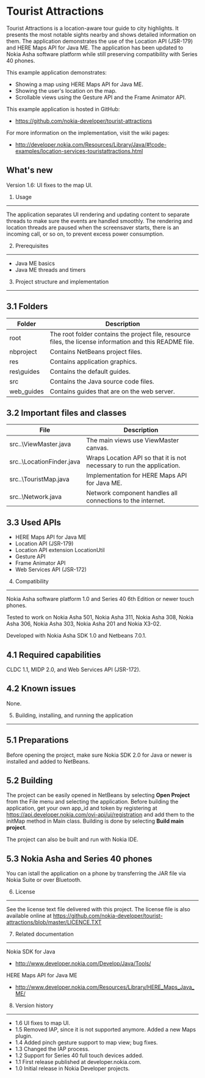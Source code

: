 Tourist Attractions
===================

Tourist Attractions is a location-aware tour guide to city highlights. It 
presents the most notable sights nearby and shows detailed information on 
them. The application demonstrates the use of the Location API (JSR-179) 
and HERE Maps API for Java ME. The application has been updated to Nokia 
Asha software platform while still preserving compatibility with Series 40 
phones.

This example application demonstrates:
* Showing a map using HERE Maps API for Java ME.
* Showing the user's location on the map.
* Scrollable views using the Gesture API and the Frame Animator API.

This example application is hosted in GitHub:
* https://github.com/nokia-developer/tourist-attractions

For more information on the implementation, visit the wiki pages:
* http://developer.nokia.com/Resources/Library/Java/#!code-examples/location-services-touristattractions.html

What's new
----------
Version 1.6: UI fixes to the map UI.

1. Usage
-------------------------------------------------------------------------------

The application separates UI rendering and updating content to separate threads 
to make sure the events are handled smoothly. The rendering and location threads
are paused when the screensaver starts, there is an incoming call, or so on, to 
prevent excess power consumption.

2. Prerequisites
-------------------------------------------------------------------------------

* Java ME basics
* Java ME threads and timers


3. Project structure and implementation
-------------------------------------------------------------------------------

3.1 Folders
-----------

| Folder | Description |
| ----- | ----------- |
| root | The root folder contains the project file, resource files, the license information and this README file. |
| nbproject | Contains NetBeans project files. |
| res | Contains application graphics. |
| res\guides | Contains the default guides. |
| src | Contains the Java source code files. |
| web_guides | Contains guides that are on the web server. |  


3.2 Important files and classes
-------------------------------

| File | Description |
| ----- | ----------- |
| src\..\ViewMaster.java | The main views use ViewMaster canvas. |
| src\..\LocationFinder.java | Wraps Location API so that it is not necessary to run the application. |
| src\..\TouristMap.java | Implementation for HERE Maps API for Java ME. |
| src\..\Network.java | Network component handles all connections to the internet. |

3.3 Used APIs
-------------

* HERE Maps API for Java ME
* Location API (JSR-179)
* Location API extension LocationUtil
* Gesture API
* Frame Animator API
* Web Services API (JSR-172)


4. Compatibility
-------------------------------------------------------------------------------

Nokia Asha software platform 1.0 and Series 40 6th Edition or newer touch
phones.

Tested to work on Nokia Asha 501, Nokia Asha 311, Nokia Asha 308,
Nokia Asha 306, Nokia Asha 303, Nokia Asha 201 and Nokia X3-02.

Developed with Nokia Asha SDK 1.0 and Netbeans 7.0.1.

4.1 Required capabilities
-------------------------

CLDC 1.1, MIDP 2.0, and Web Services API (JSR-172).

4.2 Known issues
----------------

None.

5. Building, installing, and running the application
-------------------------------------------------------------------------------

5.1 Preparations
----------------

Before opening the project, make sure Nokia SDK 2.0 for Java or newer is installed and 
added to NetBeans. 

5.2 Building
------------

The project can be easily opened in NetBeans by selecting **Open Project** 
from the File menu and selecting the application. Before building the 
application, get your own app_id and token by registering at
https://api.developer.nokia.com/ovi-api/ui/registration and add them to the
initMap method in Main class. Building is done by selecting **Build main 
project**.

The project can also be built and run with Nokia IDE.

5.3 Nokia Asha and Series 40 phones
-----------------------------------

You can istall the application on a phone by transferring the JAR file 
via Nokia Suite or over Bluetooth.


6. License
-------------------------------------------------------------------------------

See the license text file delivered with this project. The license file is also
available online at
https://github.com/nokia-developer/tourist-attractions/blob/master/LICENCE.TXT


7. Related documentation
-------------------------------------------------------------------------------

Nokia SDK for Java
* http://www.developer.nokia.com/Develop/Java/Tools/

HERE Maps API for Java ME 
* http://www.developer.nokia.com/Resources/Library/HERE_Maps_Java_ME/


8. Version history
-------------------------------------------------------------------------------

* 1.6 UI fixes to map UI.
* 1.5 Removed IAP, since it is not supported anymore. Added a new Maps plugin.
* 1.4 Added pinch gesture support to map view; bug fixes.
* 1.3 Changed the IAP process.
* 1.2 Support for Series 40 full touch devices added.
* 1.1 First release published at developer.nokia.com.
* 1.0 Initial release in Nokia Developer projects.

